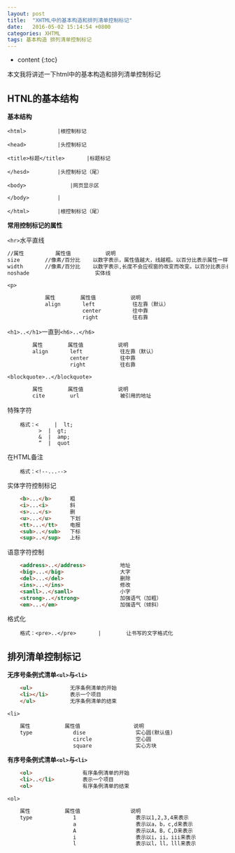 ```yaml
---
layout: post
title:  "XHTML中的基本构造和排列清单控制标记"
date:   2016-05-02 15:14:54 +0800
categories: XHTML
tags: 基本构造 排列清单控制标记
---
```


* content
{:toc}

本文我将讲述一下html中的基本构造和排列清单控制标记

   





## HTNL的基本结构

**基本结构**

	<html>			|根控制标记

	<head>			|头控制标记

	<title>标题</title>       |标题标记

	</hesd>			|头控制标记（尾）

	<body>				|网页显示区	

	</body>			|

	</html>			|根控制标记（尾）

**常用控制标记的属性**

`<hr>`水平直线

```html
//属性		  属性值			说明
size		//像素/百分比	以数字表示，属性值越大，线越粗。以百分比表示属性一样。
width		//像素/百分比	以数字表示,长度不会应视窗的改变而改变。以百分比表示长度会随视窗的宽度而改变
noshade						实体线
```

`<p>`

```html
			属性		  属性值			说明
			align		left			往左靠（默认）
						center			往中靠			
						right			往右靠
```

`<h1>..</h1>`一直到`<h6>..</h6>`

```html
		属性		  属性值			说明
		align		left			往左靠（默认）
					center			往中靠			
					right			往右靠
```

`<blockquote>..</blockquote>`
	
```html		
		属性		  属性值			说明
		cite		url				被引用的地址
```

特殊字符

		格式：<	 |	lt;
			  >	 |	gt;
			  &	 |	amp;
			  “	 |	quot

在HTML备注

		格式：<!--...-->

实体字符控制标记

```html
	<b>...</b>		粗
	<i>...<i>		斜
	<s>...</s>		删
	<u>...</u>		下划
	<tt>...</tt>	电报
	<sub>..</sub>	下标
	<sup>..</sup>	上标
```

语意字符控制

```html
	<address>..</address>			地址
	<big>...</big>					大字
	<del>...</del>					删除
	<ins>...</ins>					修改
	<samll>..</samll>				小字
	<strong>..</strong>				加强语气（加粗）
	<em>...</em>					加强语气（倾斜）
```

格式化

		格式：<pre>..</pre>	   |		让书写的文字格式化


## 排列清单控制标记

**无序号条例式清单`<ul>`与`<li>`**

```html
	<ul>			无序条例清单的开始
	<li></li>		表示一个项目
	</ul>			无序条例清单的结束
```

`<li>`

```html
	属性			 属性值				 说明
	type			 dise				 实心圆(默认值)
					 circle				 空心圆
					 square				 实心方块
```

**有序号条例式清单`<ol>`与`<li>`**

```html
	<ol>				有序条例清单的开始
	<li>..</li>			表示一个项目
	<ol>				有序条例清单的结束
```

`<ol>`

```html
	属性			 属性值				说明
	type			 1					 表示以1,2,3,4来表示
					 a					 表示以a，b，c,d来表示
					 A					 表示以A，B，C,D来表示
					 i					 表示以i，ii，iii来表示
					 l					 表示以l，ll，lll来表示
```